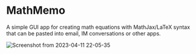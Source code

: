 # MathMemo
A simple GUI app for creating math equations with MathJax/LaTeX syntax that can be pasted into email, IM conversations or other apps.

![Screenshot from 2023-04-11 22-05-35](https://user-images.githubusercontent.com/58259380/231190177-526dd236-eb2a-464e-9828-cc7dcde4fd41.png)
